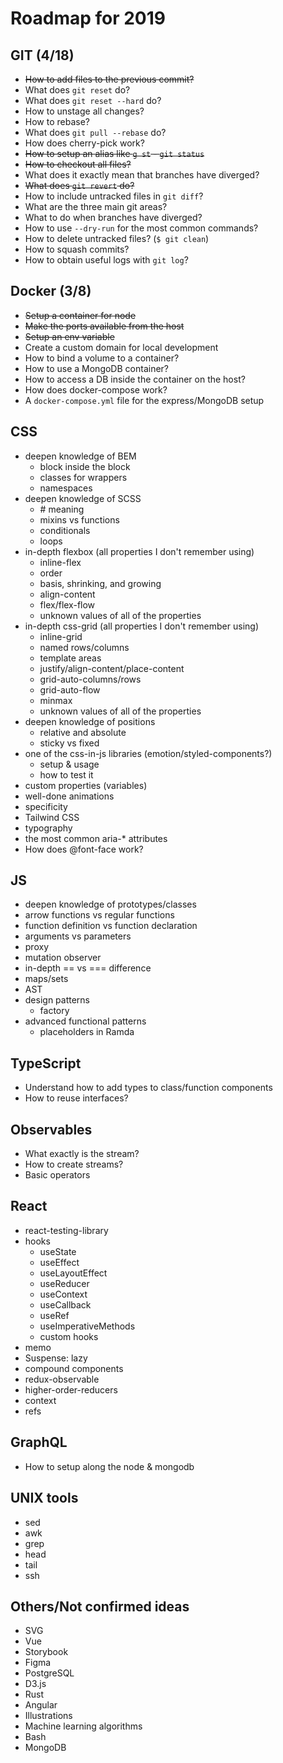 # Roadmap for 2019

## GIT (4/18)
- ~~How to add files to the previous commit?~~
- What does `git reset` do?
- What does `git reset --hard` do?
- How to unstage all changes?
- How to rebase?
- What does `git pull --rebase` do?
- How does cherry-pick work?
- ~~How to setup an alias like `g st` - `git status`~~
- ~~How to checkout all files?~~
- What does it exactly mean that branches have diverged?
- ~~What does `git revert` do?~~
- How to include untracked files in `git diff`?
- What are the three main git areas?
- What to do when branches have diverged?
- How to use `--dry-run` for the most common commands?
- How to delete untracked files? (`$ git clean`)
- How to squash commits?
- How to obtain useful logs with `git log`?

## Docker (3/8)

- ~~Setup a container for node~~
- ~~Make the ports available from the host~~
- ~~Setup an env variable~~
- Create a custom domain for local development
- How to bind a volume to a container?
- How to use a MongoDB container?
- How to access a DB inside the container on the host?
- How does docker-compose work?
- A `docker-compose.yml` file for the express/MongoDB setup

## CSS
- deepen knowledge of BEM
  - block inside the block
  - classes for wrappers	
  - namespaces
- deepen knowledge of SCSS
	- \# meaning
	- mixins vs functions
	- conditionals
	- loops
- in-depth flexbox (all properties I don't remember using)
	- inline-flex
	- order
	- basis, shrinking, and growing
	- align-content
	- flex/flex-flow
	- unknown values of all of the properties
- in-depth css-grid (all properties I don't remember using)
	- inline-grid
	- named rows/columns
	- template areas
	- justify/align-content/place-content
	- grid-auto-columns/rows
	- grid-auto-flow
	- minmax
	- unknown values of all of the properties
- deepen knowledge of positions
	- relative and absolute
	- sticky vs fixed
- one of the css-in-js libraries (emotion/styled-components?)
	- setup & usage
	- how to test it	
- custom properties (variables)
- well-done animations
- specificity
- Tailwind CSS
- typography
- the most common aria-\* attributes
- How does @font-face work?


## JS

- deepen knowledge of prototypes/classes
- arrow functions vs regular functions
- function definition vs function declaration
- arguments vs parameters
- proxy
- mutation observer
- in-depth == vs === difference
- maps/sets
- AST
- design patterns
	- factory
- advanced functional patterns
	- placeholders in Ramda

## TypeScript
- Understand how to add types to class/function components
- How to reuse interfaces?

## Observables

- What exactly is the stream?
- How to create streams?
- Basic operators

## React
- react-testing-library
- hooks
	- useState
	- useEffect
	- useLayoutEffect
	- useReducer
	- useContext
	- useCallback
	- useRef
	- useImperativeMethods
	- custom hooks
- memo
- Suspense: lazy
- compound components
- redux-observable
- higher-order-reducers
- context
- refs


## GraphQL
- How to setup along the node & mongodb

## UNIX tools
- sed
- awk
- grep
- head
- tail
- ssh

## Others/Not confirmed ideas
- SVG
- Vue
- Storybook
- Figma
- PostgreSQL
- D3.js
- Rust
- Angular
- Illustrations
- Machine learning algorithms
- Bash
- MongoDB
